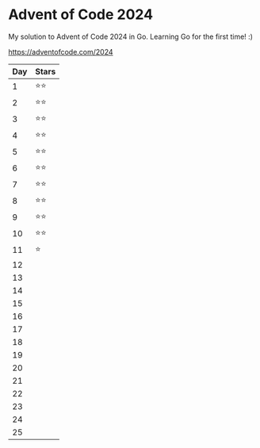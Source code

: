 # Advent of Code 2024

My solution to Advent of Code 2024 in Go. Learning Go for the first time! :)

https://adventofcode.com/2024

| Day | Stars |
|------|-------|
| 1    | ⭐⭐  |
| 2    | ⭐⭐  |
| 3    | ⭐⭐  |
| 4    | ⭐⭐  |
| 5    | ⭐⭐  |
| 6    | ⭐⭐  |
| 7    | ⭐⭐  |
| 8    | ⭐⭐  |
| 9    | ⭐⭐  |
| 10   | ⭐⭐  |
| 11   | ⭐    |
| 12   |       |
| 13   |       |
| 14   |       |
| 15   |       |
| 16   |       |
| 17   |       |
| 18   |       |
| 19   |       |
| 20   |       |
| 21   |       |
| 22   |       |
| 23   |       |
| 24   |       |
| 25   |       |